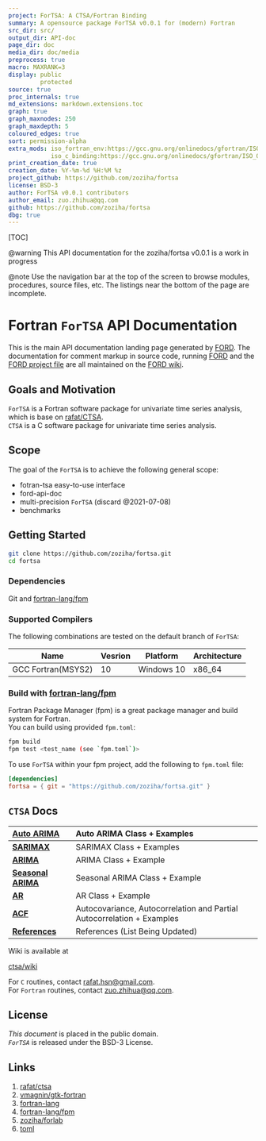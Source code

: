 ```yaml
---
project: ForTSA: A CTSA/Fortran Binding
summary: A opensource package ForTSA v0.0.1 for (modern) Fortran
src_dir: src/
output_dir: API-doc
page_dir: doc
media_dir: doc/media
preprocess: true
macro: MAXRANK=3
display: public
         protected
source: true
proc_internals: true
md_extensions: markdown.extensions.toc
graph: true
graph_maxnodes: 250
graph_maxdepth: 5
coloured_edges: true
sort: permission-alpha
extra_mods: iso_fortran_env:https://gcc.gnu.org/onlinedocs/gfortran/ISO_005fFORTRAN_005fENV.html
            iso_c_binding:https://gcc.gnu.org/onlinedocs/gfortran/ISO_005fC_005fBINDING.html#ISO_005fC_005fBINDING
print_creation_date: true
creation_date: %Y-%m-%d %H:%M %z
project_github: https://github.com/zoziha/fortsa
license: BSD-3
author: ForTSA v0.0.1 contributors
author_email: zuo.zhihua@qq.com
github: https://github.com/zoziha/fortsa
dbg: true
---
```


[TOC]

@warning This API documentation for the zoziha/fortsa v0.0.1 is a work in progress

@note
Use the navigation bar at the top of the screen to browse modules, procedures, source files, etc.
The listings near the bottom of the page are incomplete.

# Fortran `ForTSA` API Documentation

This is the main API documentation landing page generated by [FORD].
The documentation for comment markup in source code, running [FORD] and the [FORD project file] are all maintained on the [FORD wiki].

[FORD]: https://github.com/Fortran-FOSS-Programmers/ford#readme
[FORD wiki]: https://github.com/Fortran-FOSS-Programmers/ford/wiki
[FORD project file]: https://github.com/zoziha/fortsa/blob/master/API-doc-FORD-file.md

## Goals and Motivation

`ForTSA` is a Fortran software package for univariate time series analysis, which is base on [rafat/CTSA](https://github.com/rafat/ctsa).  
`CTSA` is a C software package for univariate time series analysis. 

## Scope

The goal of the `ForTSA` is to achieve the following general scope:

* fotran-tsa easy-to-use interface
* ford-api-doc
* multi-precision `ForTSA` (discard @2021-07-08)
* benchmarks

## Getting Started
```bash
git clone https://github.com/zoziha/fortsa.git
cd fortsa
```
### Dependencies

Git and [fortran-lang/fpm](https://github.com/fortran-lang/fpm)

### Supported Compilers
The following combinations are tested on the default branch of `ForTSA`:  

|Name|Vesrion|Platform|Architecture|  
|---|---|---|---|  
|GCC Fortran(MSYS2)|10|Windows 10|x86_64|

### Build with [fortran-lang/fpm](https://github.com/fortran-lang/fpm)
Fortran Package Manager (fpm) is a great package manager and build system for Fortran.  
You can build using provided `fpm.toml`:
```bash
fpm build
fpm test <test_name (see `fpm.toml`)>
```
To use `ForTSA` within your fpm project, add the following to `fpm.toml` file:
```toml
[dependencies]
fortsa = { git = "https://github.com/zoziha/fortsa.git" }
```
## `CTSA` Docs

|**[Auto ARIMA](https://github.com/rafat/ctsa/wiki/AUTO-ARIMA)**| Auto ARIMA Class + Examples        |
|:-----------------------------------------------------|:----------------------------------|
|**[SARIMAX](https://github.com/rafat/ctsa/wiki/SARIMAX/)**| SARIMAX Class + Examples             |
|**[ARIMA](https://github.com/rafat/ctsa/wiki/ARIMA)**| ARIMA Class + Example             |
|**[Seasonal ARIMA](https://github.com/rafat/ctsa/wiki/SARIMA)**| Seasonal ARIMA Class + Example    |
|**[AR](https://github.com/rafat/ctsa/wiki/AR)**      | AR Class + Example                |
|**[ACF](https://github.com/rafat/ctsa/wiki/ACF)**    | Autocovariance, Autocorrelation and Partial Autocorrelation + Examples|
|**[References](https://github.com/rafat/ctsa/wiki/References)**| References (List Being Updated)   |

Wiki is available at 

[ctsa/wiki](https://github.com/rafat/ctsa/wiki)

For `C` routines, contact rafat.hsn@gmail.com.  
For `Fortran` routines, contact zuo.zhihua@qq.com.

## License
_This document_ is placed in the public domain.  
_`ForTSA`_ is released under the BSD-3 License.

## Links
1. [rafat/ctsa](https://github.com/rafat/ctsa)
2. [vmagnin/gtk-fortran](https://github.com/vmagnin/gtk-fortran)
3. [fortran-lang](https://fortran-lang.org/learn/)
4. [fortran-lang/fpm](https://github.com/fortran-lang/fpm)
5. [zoziha/forlab](https://github.com/zoziha/forlab)
6. [toml](https://toml.io/en/)

